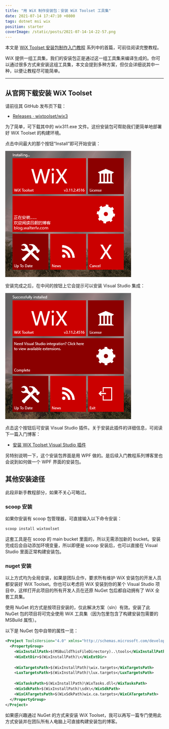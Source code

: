 ```yaml
---
title: "用 WiX 制作安装包：安装 WiX Toolset 工具集"
date: 2021-07-14 17:47:10 +0800
tags: dotnet msi wix
position: starter
coverImage: /static/posts/2021-07-14-14-22-57.png
---
```


本文是 [WiX Toolset 安装包制作入门教程](/post/getting-started-with-wix-toolset) 系列中的首篇，可前往阅读完整教程。

WiX 提供一组工具集，我们的安装包正是通过这一组工具集来编译生成的。你可以通过很多方式来安装这组工具集，本文会提到多种方案，但仅会详细说其中一种，以便让教程尽可能简单。

---

<div id="toc"></div>

## 从官网下载安装 WiX Toolset

请前往其 GitHub 发布页下载：

- [Releases · wixtoolset/wix3](https://github.com/wixtoolset/wix3/releases)

为了简单，可下载其中的 wix311.exe 文件。这份安装包可帮助我们更简单地部署好 WiX Toolset 的构建环境。

点击中间最大的那个按钮“Install”即可开始安装：

![安装 WiX Toolset](/static/posts/2021-07-14-installing-wix-toolset.gif)

安装完成之后，在中间的按钮上它会提示可以安装 Visual Studio 集成：

![推荐安装 Visual Studio 集成](/static/posts/2021-07-14-14-22-57.png)

点击这个按钮后可安装 Visual Studio 插件。关于安装此插件的详细信息，可阅读下一篇入门博客：

- [安装 WiX Toolset Visual Studio 插件](/post/getting-started-with-wix-toolset-installing-visual-studio-extensions)

另特别说明一下，这个安装包界面是用 WPF 做的。是后续入门教程系列博客里也会说到如何做一个 WPF 界面的安装包。

## 其他安装途径

此段非新手教程部分，如果不关心可略过。

### scoop 安装

如果你安装有 scoop 包管理器，可直接输入以下命令安装：

```powershell
scoop install wixtoolset
```

这套工具是在 scoop 的 main bucket 里面的，所以无需添加新的 bucket。安装完成后会自动添加环境变量，所以即便是 scoop 安装后，也可以直接在 Visual Studio 里面正常构建安装包。

### nuget 安装

以上方式均为全局安装，如果是团队合作，要求所有维护 WiX 安装包的开发人员都安装好 WiX Toolset。你也可以考虑将 WiX 安装到你的某个 Visual Studio 项目中，这样打开此项目的所有开发人员在还原 NuGet 包后都自动拥有了 WiX 全套工具集。

使用 NuGet 的方式是按项目安装的，仅此解决方案（sln）有效。安装了此 NuGet 包的项目将可完全使用 WiX 工具集（因为包里包含了构建安装包需要的 MSBuild 属性）。

以下是 NuGet 包中自带的属性一览：

```xml
<Project ToolsVersion="4.0" xmlns="http://schemas.microsoft.com/developer/msbuild/2003">
  <PropertyGroup>
    <WixInstallPath>$(MSBuildThisFileDirectory)..\tools</WixInstallPath>
    <WixExtDir>$(WixInstallPath)\</WixExtDir>

    <WixTargetsPath>$(WixInstallPath)\wix.targets</WixTargetsPath>
    <LuxTargetsPath>$(WixInstallPath)\lux.targets</LuxTargetsPath>

    <WixTasksPath>$(WixInstallPath)\WixTasks.dll</WixTasksPath>
    <WixSdkPath>$(WixInstallPath)\sdk\</WixSdkPath>
    <WixCATargetsPath>$(WixSdkPath)wix.ca.targets</WixCATargetsPath>
  </PropertyGroup>
</Project>
```

如果感兴趣通过 NuGet 的方式来安装 WiX Toolset，我可以再写一篇专门使用此方式安装并在团队所有人电脑上可直接构建安装包的博客。


